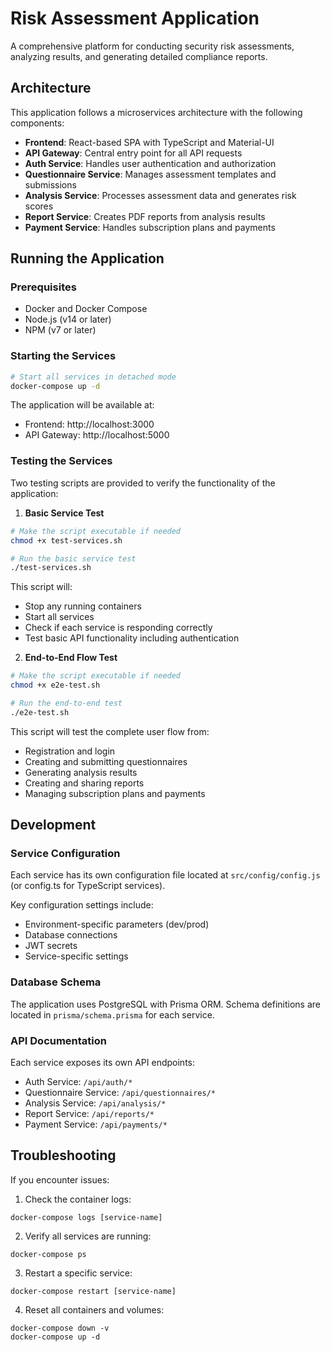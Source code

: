 # Risk Assessment Application

A comprehensive platform for conducting security risk assessments, analyzing results, and generating detailed compliance reports.

## Architecture

This application follows a microservices architecture with the following components:

- **Frontend**: React-based SPA with TypeScript and Material-UI
- **API Gateway**: Central entry point for all API requests
- **Auth Service**: Handles user authentication and authorization
- **Questionnaire Service**: Manages assessment templates and submissions
- **Analysis Service**: Processes assessment data and generates risk scores
- **Report Service**: Creates PDF reports from analysis results
- **Payment Service**: Handles subscription plans and payments

## Running the Application

### Prerequisites

- Docker and Docker Compose
- Node.js (v14 or later)
- NPM (v7 or later)

### Starting the Services

```bash
# Start all services in detached mode
docker-compose up -d
```

The application will be available at:
- Frontend: http://localhost:3000
- API Gateway: http://localhost:5000

### Testing the Services

Two testing scripts are provided to verify the functionality of the application:

1. **Basic Service Test**

```bash
# Make the script executable if needed
chmod +x test-services.sh

# Run the basic service test
./test-services.sh
```

This script will:
- Stop any running containers
- Start all services
- Check if each service is responding correctly
- Test basic API functionality including authentication

2. **End-to-End Flow Test**

```bash
# Make the script executable if needed
chmod +x e2e-test.sh

# Run the end-to-end test
./e2e-test.sh
```

This script will test the complete user flow from:
- Registration and login
- Creating and submitting questionnaires
- Generating analysis results
- Creating and sharing reports
- Managing subscription plans and payments

## Development

### Service Configuration

Each service has its own configuration file located at `src/config/config.js` (or config.ts for TypeScript services). 

Key configuration settings include:
- Environment-specific parameters (dev/prod)
- Database connections
- JWT secrets 
- Service-specific settings

### Database Schema

The application uses PostgreSQL with Prisma ORM. Schema definitions are located in `prisma/schema.prisma` for each service.

### API Documentation

Each service exposes its own API endpoints:

- Auth Service: `/api/auth/*`
- Questionnaire Service: `/api/questionnaires/*`
- Analysis Service: `/api/analysis/*`
- Report Service: `/api/reports/*`
- Payment Service: `/api/payments/*`

## Troubleshooting

If you encounter issues:

1. Check the container logs:
```
docker-compose logs [service-name]
```

2. Verify all services are running:
```
docker-compose ps
```

3. Restart a specific service:
```
docker-compose restart [service-name]
```

4. Reset all containers and volumes:
```
docker-compose down -v
docker-compose up -d
```
